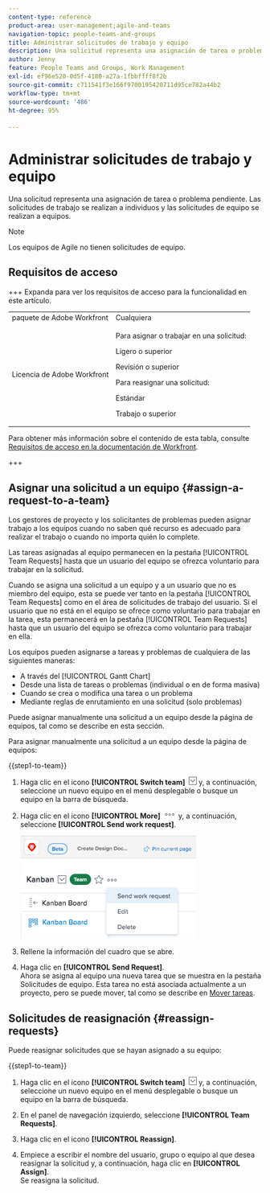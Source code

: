 ```yaml
---
content-type: reference
product-area: user-management;agile-and-teams
navigation-topic: people-teams-and-groups
title: Administrar solicitudes de trabajo y equipo
description: Una solicitud representa una asignación de tarea o problema pendiente. Las solicitudes de trabajo se realizan a individuos y las solicitudes de equipo se realizan a equipos.
author: Jenny
feature: People Teams and Groups, Work Management
exl-id: ef96e520-0d5f-4180-a27a-1fbbffff8f2b
source-git-commit: c711541f3e166f9700195420711d95ce782a44b2
workflow-type: tm+mt
source-wordcount: '486'
ht-degree: 95%

---
```


# Administrar solicitudes de trabajo y equipo

Una solicitud representa una asignación de tarea o problema pendiente. Las solicitudes de trabajo se realizan a individuos y las solicitudes de equipo se realizan a equipos.

>[!NOTE]
>
>Los equipos de Agile no tienen solicitudes de equipo.

## Requisitos de acceso

+++ Expanda para ver los requisitos de acceso para la funcionalidad en este artículo.

<table style="table-layout:auto"> 
 <col> 
 <col> 
 <tbody> 
  <tr data-mc-conditions=""> 
   <td role="rowheader">paquete de Adobe Workfront</td> 
   <td>Cualquiera</td> 
  </tr> 
  <tr> 
   <td role="rowheader">Licencia de Adobe Workfront</td> 
   <td>
   <p>Para asignar o trabajar en una solicitud:
   <p>Ligero o superior</p>
  <p>Revisión o superior</p>
   <p>Para reasignar una solicitud:
   <p>Estándar</p>
   <p>Trabajo o superior</p></td>
  </tr> 
 </tbody> 
</table>

Para obtener más información sobre el contenido de esta tabla, consulte [Requisitos de acceso en la documentación de Workfront](/help/quicksilver/administration-and-setup/add-users/access-levels-and-object-permissions/access-level-requirements-in-documentation.md).

+++

## Asignar una solicitud a un equipo {#assign-a-request-to-a-team}

Los gestores de proyecto y los solicitantes de problemas pueden asignar trabajo a los equipos cuando no saben qué recurso es adecuado para realizar el trabajo o cuando no importa quién lo complete.

Las tareas asignadas al equipo permanecen en la pestaña [!UICONTROL Team Requests] hasta que un usuario del equipo se ofrezca voluntario para trabajar en la solicitud.

Cuando se asigna una solicitud a un equipo y a un usuario que no es miembro del equipo, esta se puede ver tanto en la pestaña [!UICONTROL Team Requests] como en el área de solicitudes de trabajo del usuario. Si el usuario que no está en el equipo se ofrece como voluntario para trabajar en la tarea, esta permanecerá en la pestaña [!UICONTROL Team Requests] hasta que un usuario del equipo se ofrezca como voluntario para trabajar en ella.

Los equipos pueden asignarse a tareas y problemas de cualquiera de las siguientes maneras:

* A través del [!UICONTROL Gantt Chart]
* Desde una lista de tareas o problemas (individual o en de forma masiva)
* Cuando se crea o modifica una tarea o un problema
* Mediante reglas de enrutamiento en una solicitud (solo problemas)

Puede asignar manualmente una solicitud a un equipo desde la página de equipos, tal como se describe en esta sección.

Para asignar manualmente una solicitud a un equipo desde la página de equipos:

{{step1-to-team}}

1. Haga clic en el icono **[!UICONTROL Switch team]** ![Cambiar icono de equipo](assets/switch-team-icon.png) y, a continuación, seleccione un nuevo equipo en el menú desplegable o busque un equipo en la barra de búsqueda.

1. Haga clic en el icono **[!UICONTROL More]** ![](assets/more-icon.png) y, a continuación, seleccione **[!UICONTROL Send work request]**.

   ![](assets/edit-team-settings-350x205.png)

1. Rellene la información del cuadro que se abre.
1. Haga clic en **[!UICONTROL Send Request]**.\
   Ahora se asigna al equipo una nueva tarea que se muestra en la pestaña Solicitudes de equipo. Esta tarea no está asociada actualmente a un proyecto, pero se puede mover, tal como se describe en [Mover tareas](../../manage-work/tasks/manage-tasks/move-tasks.md).

## Solicitudes de reasignación {#reassign-requests}

Puede reasignar solicitudes que se hayan asignado a su equipo:

{{step1-to-team}}

1. Haga clic en el icono **[!UICONTROL Switch team]** ![Cambiar icono de equipo](assets/switch-team-icon.png) y, a continuación, seleccione un nuevo equipo en el menú desplegable o busque un equipo en la barra de búsqueda.
1. En el panel de navegación izquierdo, seleccione **[!UICONTROL Team Requests]**.
1. Haga clic en el icono **[!UICONTROL Reassign]**.

1. Empiece a escribir el nombre del usuario, grupo o equipo al que desea reasignar la solicitud y, a continuación, haga clic en **[!UICONTROL Assign]**.\
   Se reasigna la solicitud.
